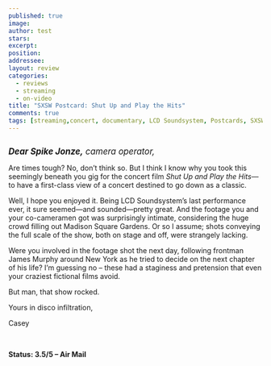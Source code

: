 ```yaml
---
published: true
image:
author: test 
stars: 
excerpt: 
position: 
addressee: 
layout: review
categories:
  - reviews
  - streaming
  - on-video
title: "SXSW Postcard: Shut Up and Play the Hits"
comments: true
tags: [streaming,concert, documentary, LCD Soundsystem, Postcards, SXSW]
---
```

<div><p><span class="full-image-block ssNonEditable"><span><img src="http://static.squarespace.com/static/5005f6bcc4aa41161b33e89e/5329cf1fe4b07c068ebf74de/5329cf1fe4b07c068ebf752c/133663/shutupandplay.jpg" alt="" /></span></span></p>
<p><span style="font-size:120%;"><em><strong>Dear Spike Jonze,</strong> camera operator,</em></span></p>
<p>Are times tough? No, don&rsquo;t think so. But I think I know why you took this seemingly beneath you gig for the concert film <em>Shut Up and Play the Hits&mdash;</em>to have a first-class view of a concert destined to go down as a classic.</p>
<p>Well, I hope you enjoyed it. Being LCD Soundsystem&rsquo;s last performance ever, it sure seemed&mdash;and sounded&mdash;pretty great. And the footage you and your co-cameramen got was surprisingly intimate, considering the huge crowd filling out Madison Square Gardens. Or so I assume; shots conveying the full scale of the show, both on stage and off, were strangely lacking.</p>
<p>Were you involved in the footage shot the next day, following frontman James Murphy around New York as he tried to decide on the next chapter of his life? I&rsquo;m guessing no &ndash; these had a staginess and pretension that even your craziest fictional films avoid.</p>
<p>But man, that show rocked.</p>
<p>Yours in disco infiltration,</p>
<p>Casey</p>
<p>&nbsp;</p>
<p><strong>Status: 3.5/5 &ndash; Air Mail</strong></p></div>
